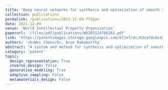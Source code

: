 ```yaml
---
title: "Deep neural networks for synthesis and optimization of smooth surfaced 3D objects"
collection: publications
permalink: /publications/2021-12-09-ffdgan
date: 2021-12-09
venue: 'World Intellectual Property Organization'
paperurl: '/files/pdf/publications/WO2021247662A1.pdf'
link: 'https://patentimages.storage.googleapis.com/b7/ef/dc/b3ca7dcbc422c8/WO2021247662A1.pdf'
authors: '<b>Wei Chen</b>, Arun Ramamurthy'
abstract: "A system and method for synthesis and optimization of smoothed surfaced three-dimensional (3D) objects uses a trainable generative adversarial network (GAN). A generator network of the GAN includes a deconvolutional neural network configured to receive a latent vector and to generate control points and weights. A Bézier layer in the generator uses the control points and weights to generate surface points of a simulated 3D surface according to a parametric Bézier curve. A GAN discriminator network includes a convolutional neural network configured to discriminate between generated surface points and surface points corresponding to training data stored in a database. The convolutional network also predicts latent vector statistics through convolution of parameters."
category: 'patent'
topic: 
  design_representation: True
  inverse_design: False
  generative_modeling: True
  adaptive_sampling: False
  metamaterials_design: False
---
```

